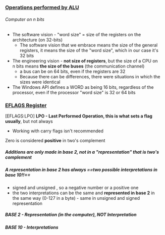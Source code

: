 ### [Operations performed by ALU](ALU)

###### Computer on n bits
- The software vision - "word size" = size of the registers on the architecture (on 32-bits)
	- The software vision that we embrace means the size of the general registers, it means the size of the "word size", which in our case it's 32 bits
- The engineering vision - **not size of registers**, but the size of a CPU on n bits means **the size of the buses** (the communication channel)
	- a bus can be on 64 bits, even if the registers are 32
	- Because there can be differences, there were situations in which the sizes were identical
- The Windows API defines a WORD as being 16 bits, regardless of the processor, even if the processor "word size" is 32 or 64 bits

### [EFLAGS Register](EFLAGS)

[EFLAGS:LPO] **LPO - Last Performed Operation, this is what sets a flag usually**, but not always
- Working with carry flags isn't recommended

 Zero is considered **positive** in two's complement

##### Additions are only made in base 2, not in a "representation" that is two's complement
##### A representation in base 2 has always ==**two possible interpretations in base 10**!!==
- signed and unsigned , so a negative number or a positive one
- the two interpretations can be the same and **represented in base 2** in the same way (0-127 in a byte) - same in unsigned and signed representation
##### BASE 2 - Representation (in the computer), NOT Interpretation
##### BASE 10 - Interpretations 



